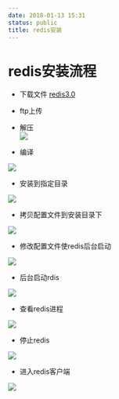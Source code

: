 ```yaml
---
date: 2018-01-13 15:31
status: public
title: redis安装
---
```


# redis安装流程
* 下载文件 [redis3.0](https://pan.baidu.com/s/1eTOJJvO)  

*  ftp上传  

*  解压  
![](./_image/15-39-26.jpg)

*  编译  

![](./_image/15-40-19.jpg)  

* 安装到指定目录  

![](./_image/15-41-18.jpg)  
*  拷贝配置文件到安装目录下  

![](./_image/15-44-20.jpg)
*  修改配置文件使redis后台启动  

![](./_image/15-47-48.jpg)
*  后台启动rdis  

![](./_image/15-49-12.jpg)
*  查看redis进程  

![](./_image/15-50-26.jpg)
*  停止redis  

![](./_image/15-54-29.jpg)

*  进入redis客户端  

![](./_image/15-51-49.jpg)
